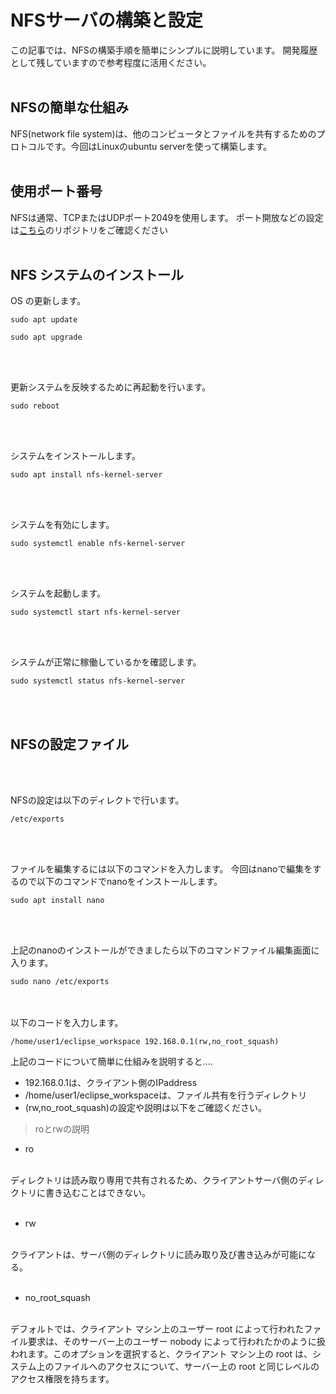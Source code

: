 # NFSサーバの構築と設定
この記事では、NFSの構築手順を簡単にシンプルに説明しています。
開発履歴として残していますので参考程度に活用ください。
<br>
<br>
## NFSの簡単な仕組み
NFS(network file system)は、他のコンピュータとファイルを共有するためのプロトコルです。今回はLinuxのubuntu serverを使って構築します。
<br>
<br>
## 使用ポート番号
NFSは通常、TCPまたはUDPポート2049を使用します。
ポート開放などの設定は[こちら](https://github.com/kazu71/Ubuntu_System_List/tree/5b8c9541c2ba993d68df45bcc942d6c397fa9683/UFW_System)のリポジトリをご確認ください
<br>
<br>
## NFS システムのインストール

OS の更新します。
```
sudo apt update
```
```
sudo apt upgrade
```
<br>
<br>

更新システムを反映するために再起動を行います。
```
sudo reboot
```
<br>
<br>

システムをインストールします。
```
sudo apt install nfs-kernel-server
```
<br>
<br>

システムを有効にします。
```
sudo systemctl enable nfs-kernel-server
```
<br>
<br>

システムを起動します。
```
sudo systemctl start nfs-kernel-server
```
<br>
<br>

システムが正常に稼働しているかを確認します。
```
sudo systemctl status nfs-kernel-server
```
<br>
<br>

## NFSの設定ファイル
<br>
<br>

NFSの設定は以下のディレクトで行います。
```
/etc/exports
```
<br>
<br>

ファイルを編集するには以下のコマンドを入力します。
今回はnanoで編集をするので以下のコマンドでnanoをインストールします。
```
sudo apt install nano
```
<br>
<br>

上記のnanoのインストールができましたら以下のコマンドファイル編集画面に入ります。
```
sudo nano /etc/exports
```
<br>
<br>
以下のコードを入力します。

```
/home/user1/eclipse_workspace 192.168.0.1(rw,no_root_squash)
```

上記のコードについて簡単に仕組みを説明すると....
- 192.168.0.1は、クライアント側のIPaddress
- /home/user1/eclipse_workspaceは、ファイル共有を行うディレクトリ
- (rw,no_root_squash)の設定や説明は以下をご確認ください。

> roとrwの説明
- ro
<br>
ディレクトリは読み取り専用で共有されるため、クライアントサーバ側のディレクトリに書き込むことはできない。
<br>
<br>

- rw
<br>
クライアントは、サーバ側のディレクトリに読み取り及び書き込みが可能になる。
<br>
<br>

- no_root_squash
<br>
デフォルトでは、クライアント マシン上のユーザー root によって行われたファイル要求は、そのサーバー上のユーザー nobody によって行われたかのように扱われます。このオプションを選択すると、クライアント マシン上の root は、システム上のファイルへのアクセスについて、サーバー上の root と同じレベルのアクセス権限を持ちます。
<br>
<br>





